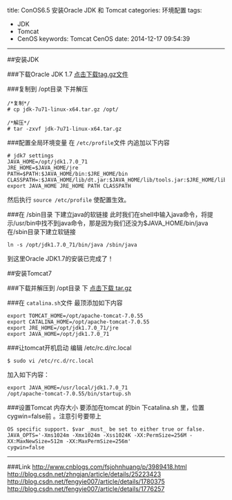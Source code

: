 title: ConOS6.5  安装Oracle JDK 和 Tomcat
categories: 环境配置
tags:
  - JDK
  - Tomcat
  - CenOS
keywords: Tomcat CenOS
date: 2014-12-17 09:54:39

---
##安装JDK

###下载Oracle JDK 1.7
[点击下载tag.gz文件](http://www.oracle.com/technetwork/java/javase/downloads/index.html)   

###复制到 /opt目录 下并解压
```
/*复制*/
# cp jdk-7u71-linux-x64.tar.gz /opt/

/*解压*/
# tar -zxvf jdk-7u71-linux-x64.tar.gz
```

###配置全局环境变量
 在 `/etc/profile`文件 内追加以下内容
 
``` 
# jdk7 settings
JAVA_HOME=/opt/jdk1.7.0_71
JRE_HOME=$JAVA_HOME/jre
PATH=$PATH:$JAVA_HOME/bin:$JRE_HOME/bin
CLASSPATH=:$JAVA_HOME/lib/dt.jar:$JAVA_HOME/lib/tools.jar:$JRE_HOME/lib
export JAVA_HOME JRE_HOME PATH CLASSPATH
```
然后执行 `source /etc/profile` 使配置生效。

###在 /sbin目录 下建立java的软链接
此时我们在shell中输入java命令，将提示/usr/bin中找不到java命令，那是因为我们还没为$JAVA_HOME/bin/java在/sbin目录下建立软链接
```  
ln -s /opt/jdk1.7.0_71/bin/java /sbin/java
```
到这里Oracle JDK1.7的安装已完成了！

##安装Tomcat7

###下载并解压到 /opt目录 下
[点击下载 tar.gz](http://archive.apache.org/dist/tomcat/tomcat-7/)

###在 `catalina.sh`文件 最顶添加如下内容
``` 
export TOMCAT_HOME=/opt/apache-tomcat-7.0.55
export CATALINA_HOME=/opt/apache-tomcat-7.0.55
export JRE_HOME=/opt/jdk1.7.0_71/jre
export JAVA_HOME=/opt/jdk1.7.0_71
```

###让tomcat开机启动
编辑 /etc/rc.d/rc.local
```
$ sudo vi /etc/rc.d/rc.local 
```
加入如下内容：
```
export JAVA_HOME=/usr/local/jdk1.7.0_71 
/opt/apache-tomcat-7.0.55/bin/startup.sh   
```
###设置Tomcat 内存大小
要添加在tomcat 的bin 下catalina.sh 里，位置cygwin=false前 。注意引号要带上
```
OS specific support. $var _must_ be set to either true or false.
JAVA_OPTS='-Xms1024m -Xmx1024m -Xss1024K -XX:PermSize=256M -XX:MaxNewSize=512m -XX:MaxPermSize=256m'
cygwin=false
```
---
###Link
http://www.cnblogs.com/fsjohnhuang/p/3989418.html
http://blog.csdn.net/zhngjan/article/details/25223423
http://blog.csdn.net/fengyie007/article/details/1780375
http://blog.csdn.net/fengyie007/article/details/1776257
<!--more-->
